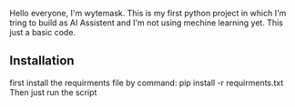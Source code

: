 Hello everyone, I'm wytemask.
This is my first python project in which I'm tring to build as AI Assistent and I'm not using mechine learning yet. This just a basic code.

## Installation
first install the requirments file by command: pip install -r requirments.txt
Then just run the script
